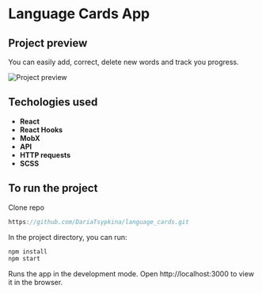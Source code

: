 # Language Cards App

## Project preview

You can easily add, correct, delete new words and track you progress.

![Project preview](/src/assets/screenshots/lang_app.gif)

## Techologies used

* **React**
* **React Hooks**
* **MobX**
* **API**
* **HTTP requests**
* **SCSS**

## To run the project

Clone repo
```javascript
https://github.com/DariaTsypkina/language_cards.git
```

In the project directory, you can run:

```javascript
npm install
npm start
```

Runs the app in the development mode.
Open http://localhost:3000 to view it in the browser.
